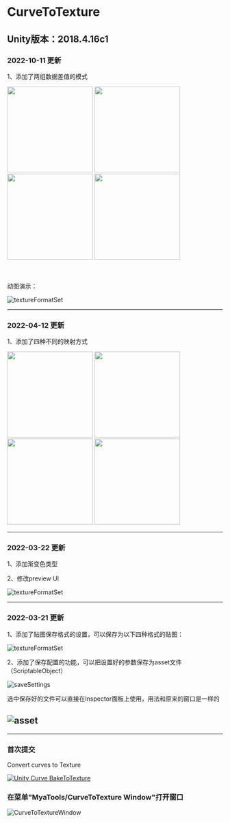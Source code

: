 # CurveToTexture

Unity版本：2018.4.16c1
--- 

### 2022-10-11 更新
1、添加了两组数据差值的模式
<div align=left>
<img src = "Docs/Images/Dual_data_1.png" width = "200">
<img src = "Docs/Images/Dual_data_4.png" width = "200">
<img src = "Docs/Images/Dual_data_2.png" width = "200">
<img src = "Docs/Images/Dual_data_3.png" width = "200">
</div>
</br>
</br>

动图演示：

![textureFormatSet](Docs/Images/dual_data.gif)

--- 

### 2022-04-12 更新
1、添加了四种不同的映射方式

<div align=left>
<img src = "Docs/Images/MappingType1.png" width = "200">
<img src = "Docs/Images/MappingType2.png" width = "200">
<img src = "Docs/Images/MappingType3.png" width = "200">
<img src = "Docs/Images/MappingType4.png" width = "200">
</div>


--- 

### 2022-03-22 更新
1、添加渐变色类型

2、修改preview UI

![textureFormatSet](Docs/Images/GradientToTexture.gif)

---

### 2022-03-21 更新




1、添加了贴图保存格式的设置，可以保存为以下四种格式的贴图：

![textureFormatSet](Docs/Images/textureFormatSet.png)

2、添加了保存配置的功能，可以把设置好的参数保存为asset文件（ScriptableObject）

![saveSettings](Docs/Images/saveSettings.png)

选中保存好的文件可以直接在Inspector面板上使用，用法和原来的窗口是一样的

![asset](Docs/Images/asset.png)
---

---

### 首次提交

Convert curves to Texture

[![Unity Curve BakeToTexture](https://res.cloudinary.com/marcomontalbano/image/upload/v1646748045/video_to_markdown/images/youtube--L2Zg-eLo0rg-c05b58ac6eb4c4700831b2b3070cd403.jpg)](https://www.youtube.com/watch?v=L2Zg-eLo0rg "Unity Curve BakeToTexture")


### **在菜单"MyaTools/CurveToTexture Window"打开窗口**

![CurveToTextureWindow](Docs/Images/CurveToTextureWindow.png)

